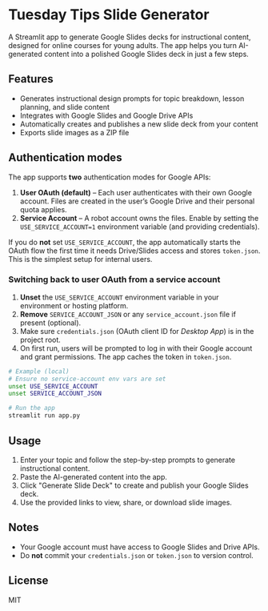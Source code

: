 # Tuesday Tips Slide Generator

A Streamlit app to generate Google Slides decks for instructional content, designed for online courses for young adults. The app helps you turn AI-generated content into a polished Google Slides deck in just a few steps.

## Features
- Generates instructional design prompts for topic breakdown, lesson planning, and slide content
- Integrates with Google Slides and Google Drive APIs
- Automatically creates and publishes a new slide deck from your content
- Exports slide images as a ZIP file

## Authentication modes

The app supports **two** authentication modes for Google APIs:

1. **User OAuth (default)** – Each user authenticates with their own Google account.  Files are created in the user’s Google Drive and their personal quota applies.
2. **Service Account** – A robot account owns the files.  Enable by setting the `USE_SERVICE_ACCOUNT=1` environment variable (and providing credentials).

If you do **not** set `USE_SERVICE_ACCOUNT`, the app automatically starts the OAuth flow the first time it needs Drive/Slides access and stores `token.json`.  This is the simplest setup for internal users.

### Switching back to user OAuth from a service account

1. **Unset** the `USE_SERVICE_ACCOUNT` environment variable in your environment or hosting platform.
2. **Remove** `SERVICE_ACCOUNT_JSON` or any `service_account.json` file if present (optional).
3. Make sure `credentials.json` (OAuth client ID for *Desktop App*) is in the project root.
4. On first run, users will be prompted to log in with their Google account and grant permissions. The app caches the token in `token.json`.

```sh
# Example (local)
# Ensure no service-account env vars are set
unset USE_SERVICE_ACCOUNT
unset SERVICE_ACCOUNT_JSON

# Run the app
streamlit run app.py
```

## Usage
1. Enter your topic and follow the step-by-step prompts to generate instructional content.
2. Paste the AI-generated content into the app.
3. Click "Generate Slide Deck" to create and publish your Google Slides deck.
4. Use the provided links to view, share, or download slide images.

## Notes
- Your Google account must have access to Google Slides and Drive APIs.
- Do **not** commit your `credentials.json` or `token.json` to version control.

## License
MIT 